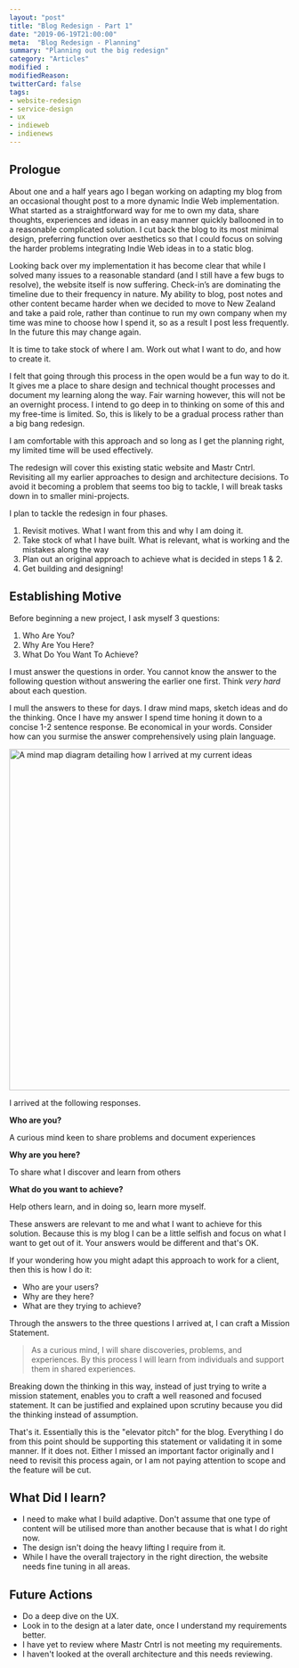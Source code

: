 ```yaml
---
layout: "post"
title: "Blog Redesign - Part 1"
date: "2019-06-19T21:00:00"
meta:  "Blog Redesign - Planning"
summary: "Planning out the big redesign"
category: "Articles"
modified :
modifiedReason:
twitterCard: false
tags:
- website-redesign
- service-design
- ux
- indieweb
- indienews
---
```


## Prologue

About one and a half years ago I began working on adapting my blog from an occasional thought post to a more dynamic Indie Web implementation. What started as a straightforward way for me to own my data, share thoughts, experiences and ideas in an easy manner quickly ballooned in to a reasonable complicated solution. I cut back the blog to its most minimal design, preferring function over aesthetics so that I could focus on solving the harder problems integrating Indie Web ideas in to a static blog.

Looking back over my implementation it has become clear that while I solved many issues to a reasonable standard (and I still have a few bugs to resolve), the website itself is now suffering. Check-in’s are dominating the timeline due to their frequency in nature. My ability to blog, post notes and other content became harder when we decided to move to New Zealand and take a paid role, rather than continue to run my own company when my time was mine to choose how I spend it, so as a result I post less frequently. In the future this may change again.

It is time to take stock of where I am. Work out what I want to do, and how to create it.

I felt that going through this process in the open would be a fun way to do it. It gives me a place to share design and technical thought processes and document my learning along the way. Fair warning however, this will not be an overnight process. I intend to go deep in to thinking on some of this and my free-time is limited. So, this is likely to be a gradual process rather than a big bang redesign.

I am comfortable with this approach and so long as I get the planning right, my limited time will be used effectively.

The redesign will cover this existing static website and Mastr Cntrl. Revisiting all my earlier approaches to design and architecture decisions. To avoid it becoming a problem that seems too big to tackle, I will break tasks down in to smaller mini-projects.

I plan to tackle the redesign in four phases.

1. Revisit motives. What I want from this and why I am doing it.
2. Take stock of what I have built. What is relevant, what is working and the mistakes along the way
3. Plan out an original approach to achieve what is decided in steps 1 & 2.
4. Get building and designing!

## Establishing Motive

Before beginning a new project, I ask myself 3 questions:

1. Who Are You?
2. Why Are You Here?
3. What Do You Want To Achieve?

I must answer the questions in order. You cannot know the answer to the following question without answering the earlier one first. Think *very hard* about each question.

I mull the answers to these for days. I draw mind maps, sketch ideas and do the thinking. Once I have my answer I spend time honing it down to a concise 1-2 sentence response. Be economical in your words. Consider how can you surmise the answer comprehensively using plain language.

<img src="{{site.url}}/images/blog/2019-06-19/mind-map.jpg" width="612" alt="A mind map diagram detailing how I arrived at my current ideas" class="w-100"/>

I arrived at the following responses.

**Who are you?**

A curious mind keen to share problems and document experiences

**Why are you here?**

To share what I discover and learn from others

**What do you want to achieve?**

Help others learn, and in doing so, learn more myself.

These answers are relevant to me and what I want to achieve for this solution. Because this is my blog I can be a little selfish and focus on what I want to get out of it. Your answers would be different and that's OK.

If your wondering  how you might adapt this approach to work for a client, then this is how I do it:

- Who are your users?
- Why are they here?
- What are they trying to achieve?

Through the answers to the three questions I arrived at, I can craft a Mission Statement.

> As a curious mind, I will share discoveries, problems, and experiences. By this process I will learn from individuals and support them in shared experiences.

Breaking down the thinking in this way, instead of just trying to write a mission statement, enables you to craft a well reasoned and focused statement. It can be justified and explained upon scrutiny because you did the thinking instead of assumption.

That's it. Essentially this is the "elevator pitch" for the blog. Everything I do from this point should be supporting this statement or validating it in some manner. If it does not. Either I missed an important factor originally and I need to revisit this process again, or I am not paying attention to scope and the feature will be cut.

## What Did I learn?

- I need to make what I build adaptive. Don't assume that one type of content will be utilised more than another because that is what I do right now.
- The design isn't doing the heavy lifting I require from it.
- While I have the overall trajectory in the right direction, the website needs fine tuning in all areas.

## Future Actions

- Do a deep dive on the UX.
- Look in to the design at  a later date, once I understand my requirements better.
- I have yet to review where Mastr Cntrl is not meeting my requirements.
- I haven't looked at the overall architecture and this needs reviewing.
